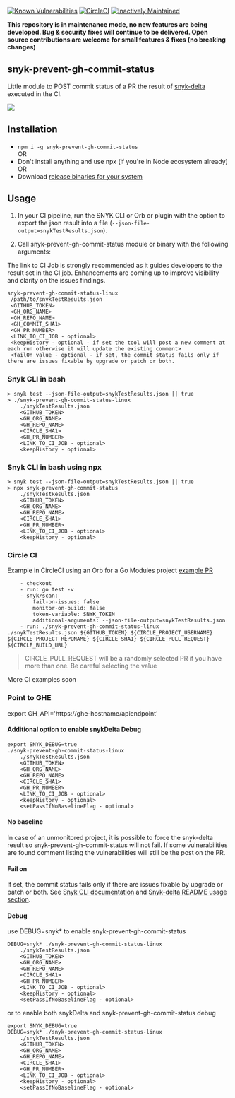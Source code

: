 [![Known Vulnerabilities](https://snyk.io/test/github/snyk-tech-services/snyk-prevent-gh-commit-status/badge.svg)](https://snyk.io/test/github/snyk-tech-services/snyk-prevent-gh-commit-status)
[![CircleCI](https://circleci.com/gh/snyk-tech-services/snyk-prevent-gh-commit-status.svg?style=svg)](https://circleci.com/gh/snyk-tech-services/snyk-prevent-gh-commit-status)
[![Inactively Maintained](https://img.shields.io/badge/Maintenance%20Level-Inactively%20Maintained-yellowgreen.svg)](https://gist.github.com/cheerfulstoic/d107229326a01ff0f333a1d3476e068d)


**This repository is in maintenance mode, no new features are being developed. Bug & security fixes will continue to be delivered. Open source contributions are welcome for small features & fixes (no breaking changes)**


## snyk-prevent-gh-commit-status
Little module to POST commit status of a PR the result of [snyk-delta](https://github.com/snyk-tech-services/snyk-delta) executed in the CI.

![](https://storage.googleapis.com/snyk-technical-services.appspot.com/gh_commit_status.png)

## Installation
- `npm i -g snyk-prevent-gh-commit-status`\
OR
- Don't install anything and use npx (if you're in Node ecosystem already)\
OR
- Download [release binaries for your system](https://github.com/snyk-tech-services/snyk-prevent-gh-commit-status/releases)

## Usage
1. In your CI pipeline, run the SNYK CLI or Orb or plugin with the option to export the json result into a file (`--json-file-output=snykTestResults.json`).

2. Call snyk-prevent-gh-commit-status module or binary with the following arguments:

The link to CI Job is strongly recommended as it guides developers to the result set in the CI job.
Enhancements are coming up to improve visibility and clarity on the issues findings.

```
snyk-prevent-gh-commit-status-linux
 /path/to/snykTestResults.json
 <GITHUB_TOKEN>
 <GH_ORG_NAME>
 <GH_REPO_NAME>
 <GH_COMMIT_SHA1>
 <GH_PR_NUMBER>
 <LINK_TO_CI_JOB - optional>
 <keepHistory - optional - if set the tool will post a new comment at each run otherwise it will update the existing comment>
 <failOn value - optional - if set, the commit status fails only if there are issues fixable by upgrade or patch or both.
```
### Snyk CLI in bash
```
> snyk test --json-file-output=snykTestResults.json || true
> ./snyk-prevent-gh-commit-status-linux
    ./snykTestResults.json
    <GITHUB_TOKEN>
    <GH_ORG_NAME>
    <GH_REPO_NAME>
    <CIRCLE_SHA1>
    <GH_PR_NUMBER>
    <LINK_TO_CI_JOB - optional>
    <keepHistory - optional>
```

### Snyk CLI in bash using npx
```
> snyk test --json-file-output=snykTestResults.json || true
> npx snyk-prevent-gh-commit-status
    ./snykTestResults.json
    <GITHUB_TOKEN>
    <GH_ORG_NAME>
    <GH_REPO_NAME>
    <CIRCLE_SHA1>
    <GH_PR_NUMBER>
    <LINK_TO_CI_JOB - optional>
    <keepHistory - optional>
```

### Circle CI
Example in CircleCI using an Orb for a Go Modules project [example PR](https://github.com/snyk-tech-services/jira-tickets-for-new-vulns/pull/29/files)
```
    - checkout
    - run: go test -v
    - snyk/scan:
        fail-on-issues: false
        monitor-on-build: false
        token-variable: SNYK_TOKEN
        additional-arguments: --json-file-output=snykTestResults.json
    - run: ./snyk-prevent-gh-commit-status-linux ./snykTestResults.json ${GITHUB_TOKEN} ${CIRCLE_PROJECT_USERNAME} ${CIRCLE_PROJECT_REPONAME} ${CIRCLE_SHA1} ${CIRCLE_PULL_REQUEST} ${CIRCLE_BUILD_URL}
```
>   CIRCLE_PULL_REQUEST will be a randomly selected PR if you have more than one. Be careful selecting the value



More CI examples soon

### Point to GHE
export GH_API='https://ghe-hostname/apiendpoint'

#### Additional option to enable snykDelta Debug
```
export SNYK_DEBUG=true
./snyk-prevent-gh-commit-status-linux
    ./snykTestResults.json
    <GITHUB_TOKEN>
    <GH_ORG_NAME>
    <GH_REPO_NAME>
    <CIRCLE_SHA1>
    <GH_PR_NUMBER>
    <LINK_TO_CI_JOB - optional>
    <keepHistory - optional>
    <setPassIfNoBaselineFlag - optional>
```

#### No baseline
In case of an unmonitored project, it is possible to force the snyk-delta result so snyk-prevent-gh-commit-status will not fail.
If some vulnerabilities are found comment listing the vulnerabilities will still be the post on the PR.

#### Fail on
If set, the commit status fails only if there are issues fixable by upgrade or patch or both.
See [Snyk CLI documentation](https://docs.snyk.io/snyk-cli/test-for-vulnerabilities/advanced-failing-of-builds-in-snyk-cli) and [Snyk-delta README usage section](https://github.com/snyk-tech-services/snyk-delta#usage).

#### Debug
use DEBUG=snyk* to enable snyk-prevent-gh-commit-status
```
DEBUG=snyk* ./snyk-prevent-gh-commit-status-linux
    ./snykTestResults.json
    <GITHUB_TOKEN>
    <GH_ORG_NAME>
    <GH_REPO_NAME>
    <CIRCLE_SHA1>
    <GH_PR_NUMBER>
    <LINK_TO_CI_JOB - optional>
    <keepHistory - optional>
    <setPassIfNoBaselineFlag - optional>
```

or to enable both snykDelta and snyk-prevent-gh-commit-status debug

```
export SNYK_DEBUG=true
DEBUG=snyk* ./snyk-prevent-gh-commit-status-linux
    ./snykTestResults.json
    <GITHUB_TOKEN>
    <GH_ORG_NAME>
    <GH_REPO_NAME>
    <CIRCLE_SHA1>
    <GH_PR_NUMBER>
    <LINK_TO_CI_JOB - optional>
    <keepHistory - optional>
    <setPassIfNoBaselineFlag - optional>
```
